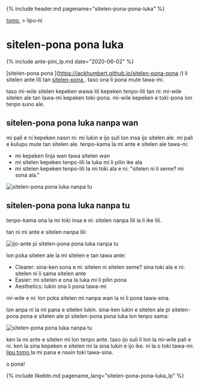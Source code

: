 {% include header.md pagename="sitelen-pona-pona-luka" %}

[<span class="lp">tomo </span>](https://joelthomastr.github.io/tokipona/READMElp)&nbsp;> <span class="lp">lipu-ni </span>

# <span class="lp">sitelen-pona pona luka </span>
{% include ante-pini_lp.md date="2020-06-02" %}

[<span class="lp">sitelen-pona pona </span>](https://jackhumbert.github.io/sitelen-pona-pona </span>/) <span class="lp">li sitelen ante lili tan </span> [<span class="lp">sitelen-pona </span>](http://tokipona.net/tp/janpije/hieroglyphs.php). <span class="lp">taso ona li pona mute tawa-mi. </span>

<span class="lp">taso mi-wile sitelen kepeken wawa lili kepeken tenpo-lili tan ni: mi-wile sitelen ale tan lawa-mi kepeken toki-pona. mi-wile kepeken e toki-pona lon tenpo suno ale. </span>

## <span class="lp">sitelen-pona pona luka nanpa wan </span>

<span class="lp">mi pali e ni kepeken nasin ni: mi lukin e ijo suli lon insa ijo sitelen ale. mi pali e kulupu mute tan sitelen ale. tenpo-kama la mi ante e sitelen ale tawa-ni: </span>
- <span class="lp">mi kepeken linja wan tawa sitelen wan </span>
- <span class="lp">mi sitelen kepeken tenpo-lili la luka mi li pilin ike ala </span>
- <span class="lp">mi sitelen kepeken tenpo-lili la mi toki ala e ni: "sitelen ni li seme? mi sona ala." </span>

![<span class="lp">sitelen-pona pona luka nanpa tu </span>](https://joelthomastr.github.io/tokipona/sppl-v1.png)

## <span class="lp">sitelen-pona pona luka nanpa tu </span>

<span class="lp">tenpo-kama ona la mi toki insa e ni: sitelen nanpa lili la li ike lili. </span>

<span class="lp">tan ni mi ante e sitelen nanpa lili: </span>

![<span class="lp">ijo-ante pi sitelen-pona pona luka nanpa tu </span>](https://joelthomastr.github.io/tokipona/sppl-v2-differences.png)

<span class="lp">lon poka sitelen ale la mi sitelen e tan tawa ante: </span>
- Clearer: <span class="lp">sina-ken sona e ni: sitelen ni sitelen seme? sina toki ala e ni: sitelen ni li sama sitelen ante </span>
- Easier: <span class="lp">mi sitelen e ona la luka mi li pilin pona </span>
- Aesthetics: <span class="lp">lukin ona li pona tawa-mi </span>

<span class="lp">mi-wile e ni: lon poka sitelen mi nanpa wan la ni li pona tawa-sina. </span>

<span class="lp">lon anpa ni la mi pana e sitelen lukin. sina-ken lukin e sitelen ale pi sitelen-pona pona e sitelen ale pi sitelen-pona pona luka lon tenpo sama: </span>

![<span class="lp">sitelen-pona pona luka nanpa tu </span>](https://joelthomastr.github.io/tokipona/sppl-v2-basic.jpg)

<span class="lp">ken la mi ante e sitelen mi lon tenpo ante. taso ijo suli li lon la mi-wile pali e ni. ken la sina kepeken e sitelen mi la sina lukin e ijo ike. ni la o toki tawa-mi. </span> [<span class="lp">lipu tomo </span>](https://joelthomastr.github.io/tokipona/READMElp) <span class="lp">la mi pana e nasin toki tawa-sina. </span>

<span class="lp">o pona! </span>

{% include likebtn.md pagename_lang="sitelen-pona-pona-luka_lp" %}
